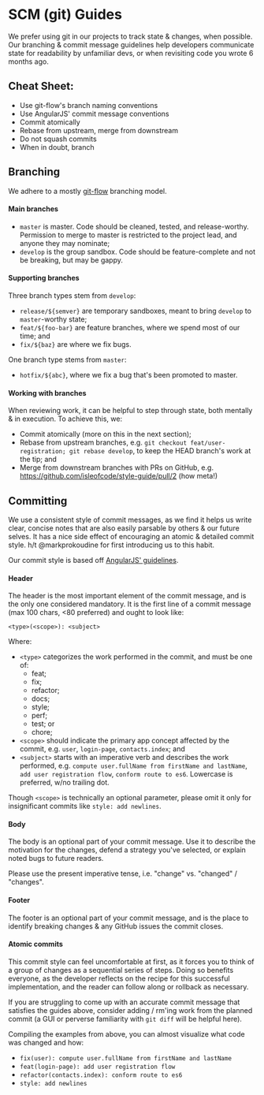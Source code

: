 # SCM (git) Guides

We prefer using git in our projects to track state & changes, when possible. Our
branching & commit message guidelines help developers communicate state for
readability by unfamiliar devs, or when revisiting code you wrote 6 months ago.


## Cheat Sheet:
- Use git-flow's branch naming conventions
- Use AngularJS' commit message conventions
- Commit atomically
- Rebase from upstream, merge from downstream
- Do not squash commits
- When in doubt, branch


## Branching
We adhere to a mostly [git-flow](http://nvie.com/posts/a-successful-git-branching-model/)
branching model.

#### Main branches
- `master` is master. Code should be cleaned, tested, and release-worthy.
  Permission to merge to master is restricted to the project lead, and anyone
  they may nominate;
- `develop` is the group sandbox. Code should be feature-complete and not be
  breaking, but may be gappy.

#### Supporting branches
Three branch types stem from `develop`:
- `release/${semver}` are temporary sandboxes, meant to bring `develop` to
  `master`-worthy state;
- `feat/${foo-bar}` are feature branches, where we spend most of our time; and
- `fix/${baz}` are where we fix bugs.

One branch type stems from `master`:
- `hotfix/${abc}`, where we fix a bug that's been promoted to master.

#### Working with branches
When reviewing work, it can be helpful to step through state, both mentally & in
execution. To achieve this, we:
- Commit atomically (more on this in the next section);
- Rebase from upstream branches, e.g.
  `git checkout feat/user-registration; git rebase develop`, to keep the HEAD
  branch's work at the tip; and
- Merge from downstream branches with PRs on GitHub, e.g.
  https://github.com/isleofcode/style-guide/pull/2 (how meta!)


## Committing
We use a consistent style of commit messages, as we find it helps us write
clear, concise notes that are also easily parsable by others & our future
selves. It has a nice side effect of encouraging an atomic & detailed commit
style. h/t @markprokoudine for first introducing us to this habit.

Our commit style is based off [AngularJS' guidelines](https://github.com/angular/angular.js/blob/master/CONTRIBUTING.md#commit).

#### Header
The header is the most important element of the commit message, and is the only
one considered mandatory. It is the first line of a commit message (max 100
chars, <80 preferred) and ought to look like:

```
<type>(<scope>): <subject>
```
Where:
- `<type>` categorizes the work performed in the commit, and must be one of:
    - feat;
    - fix;
    - refactor;
    - docs;
    - style;
    - perf;
    - test; or
    - chore;
- `<scope>` should indicate the primary app concept affected by the commit, e.g.
  `user`, `login-page`, `contacts.index`; and
- `<subject>` starts with an imperative verb and describes the work performed,
  e.g. `compute user.fullName from firstName and lastName`, `add user
  registration flow`, `conform route to es6`. Lowercase is preferred, w/no
  trailing dot.

Though `<scope>` is technically an optional parameter, please omit it only for
insignificant commits like `style: add newlines`.

#### Body
The body is an optional part of your commit message. Use it to describe the
motivation for the changes, defend a strategy you've selected, or explain noted
bugs to future readers.

Please use the present imperative tense, i.e. "change" vs. "changed" /
"changes".

#### Footer
The footer is an optional part of your commit message, and is the place to
identify breaking changes & any GitHub issues the commit closes.

#### Atomic commits
This commit style can feel uncomfortable at first, as it forces you to think of
a group of changes as a sequential series of steps. Doing so benefits everyone,
as the developer reflects on the recipe for this successful implementation, and
the reader can follow along or rollback as necessary.

If you are struggling to come up with an accurate commit message that satisfies
the guides above, consider adding / rm'ing work from the planned commit (a GUI
or perverse familiarity with `git diff` will be helpful here).

Compiling the examples from above, you can almost visualize what code was
changed and how:
- `fix(user): compute user.fullName from firstName and lastName`
- `feat(login-page): add user registration flow`
- `refactor(contacts.index): conform route to es6`
- `style: add newlines`
